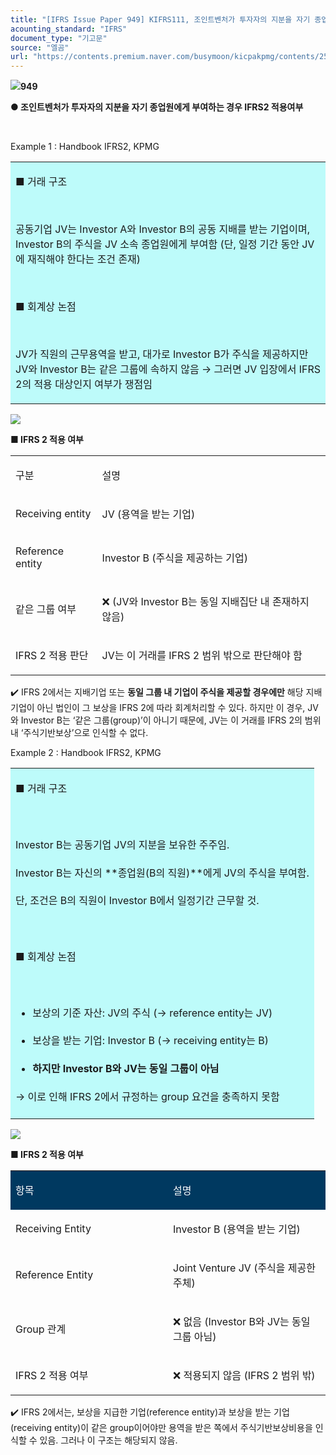 ```yaml
---
title: "[IFRS Issue Paper 949] KIFRS111, 조인트벤처가 투자자의 지분을 자기 종업원에게 부여하는 경우 IFRS2 적용여부"
acounting_standard: "IFRS"
document_type: "기고문"
source: "엘곰"
url: "https://contents.premium.naver.com/busymoon/kicpakpmg/contents/250725102911227mm"
---
```

![](https://n2.news.naver.com/l.gif?type=content)**949**

**● 조인트벤처가 투자자의 지분을 자기 종업원에게 부여하는 경우 IFRS2 적용여부**

​

Example 1 : Handbook IFRS2, KPMG

<table style=""><tbody><tr><td colspan="3" rowspan="1" style="width: 99.99%; height: 129.0px;  background-color: #bdfbfa;"><div><p style=""><span style="">■ 거래 구조</span></p></div><div><p style=""><span style="">​</span></p></div><div><p style=""><span style="">공동기업 JV는 Investor A와 Investor B의 공동 지배를 받는 기업이며, Investor B의 주식을 JV 소속 종업원에게 부여함 (단, 일정 기간 동안 JV에 재직해야 한다는 조건 존재)</span></p></div><div><p style=""><span style="">​</span></p></div><div><p style=""><span style="">■ 회계상 논점</span></p></div><div><p style=""><span style="">​</span></p></div><div><p style=""><span style="">JV가 직원의 근무용역을 받고, 대가로 Investor B가 주식을 제공하지만 JV와 Investor B는 같은 그룹에 속하지 않음 → 그러면 JV 입장에서 IFRS 2의 적용 대상인지 여부가 쟁점임</span></p></div></td></tr></tbody></table>

![](https://scs-phinf.pstatic.net/MjAyNTA3MjVfMTAw/MDAxNzUzNDA2MDkwNDgw.atry9DRuZ9KXnnqZQ4IHx-nEaWxwqySA22l2ko5sDAkg.OsbkElFoJb8mvv_EIGPogTPC6uh2YyPLWBNscBlcAeAg.PNG/image.png?type=w800)

**■ IFRS 2 적용 여부**

<table style=""><tbody><tr><td colspan="1" rowspan="1" style="width: 27.5%; height: 40.0px;  "><div><p style=""><span style="">구분</span></p></div></td><td colspan="1" rowspan="1" style="width: 72.5%; height: 40.0px;  "><div><p style=""><span style="">설명</span></p></div></td></tr><tr><td colspan="1" rowspan="1" style="width: 27.5%; height: 40.0px;  "><div><p style=""><span style="">Receiving entity</span></p></div></td><td colspan="1" rowspan="1" style="width: 72.5%; height: 40.0px;  "><div><p style=""><span style="">JV (용역을 받는 기업)</span></p></div></td></tr><tr><td colspan="1" rowspan="1" style="width: 27.5%; height: 40.0px;  "><div><p style=""><span style="">Reference entity</span></p></div></td><td colspan="1" rowspan="1" style="width: 72.5%; height: 40.0px;  "><div><p style=""><span style="">Investor B (주식을 제공하는 기업)</span></p></div></td></tr><tr><td colspan="1" rowspan="1" style="width: 27.5%; height: 40.0px;  "><div><p style=""><span style="">같은 그룹 여부</span></p></div></td><td colspan="1" rowspan="1" style="width: 72.5%; height: 40.0px;  "><div><p style=""><span style="">❌ (JV와 Investor B는 동일 지배집단 내 존재하지 않음)</span></p></div></td></tr><tr><td colspan="1" rowspan="1" style="width: 27.5%; height: 40.0px;  "><div><p style=""><span style="">IFRS 2 적용 판단</span></p></div></td><td colspan="1" rowspan="1" style="width: 72.5%; height: 40.0px;  "><div><p style=""><span style="">JV는 이 거래를 </span><span style="">IFRS 2 범위 밖</span><span style="">으로 판단해야 함</span></p></div></td></tr></tbody></table>

✔️ IFRS 2에서는 지배기업 또는 **동일 그룹 내 기업이 주식을 제공할 경우에만** 해당 지배기업이 아닌 법인이 그 보상을 IFRS 2에 따라 회계처리할 수 있다. 하지만 이 경우, JV와 Investor B는 ‘같은 그룹(group)’이 아니기 때문에, JV는 이 거래를 IFRS 2의 범위 내 ‘주식기반보상’으로 인식할 수 없다.

Example 2 : Handbook IFRS2, KPMG

<table style=""><tbody><tr><td colspan="3" rowspan="1" style="width: 100.0%; height: 129.0px;  background-color: #bdfbfa;"><div><p style="line-height:1.8;"><span style="">■ 거래 구조</span></p><p style="line-height:1.8;"><span style="">​</span></p><p style="line-height:1.8;"><span style="">Investor B는 공동기업 JV의 지분을 보유한 주주임.</span></p><p style="line-height:1.8;"><span style="">Investor B는 자신의 **종업원(B의 직원)**에게 </span><span style="">JV의 주식</span><span style="">을 부여함.</span></p><p style="line-height:1.8;"><span style="">단, 조건은 B의 직원이 Investor B에서 일정기간 근무할 것.</span></p><p style="line-height:1.8;"><span style="">​</span></p><p style="line-height:1.8;"><span style="">■ 회계상 논점</span></p><p style="line-height:1.8;"><span style="">​</span></p><ul><li><p style="line-height:1.8;"><span style="">보상의 기준 자산</span><span style="">: JV의 주식 (→ reference entity는 JV)</span></p></li><li><p style="line-height:1.8;"><span style="">보상을 받는 기업</span><span style="">: Investor B (→ receiving entity는 B)</span></p></li><li><p style="line-height:1.8;"><span style=""><b>하지만 Investor B와 JV는 동일 그룹이 아님</b></span></p></li></ul><p style="line-height:1.8;"><span style="">→ 이로 인해 IFRS 2에서 규정하는 group 요건을 충족하지 못함</span></p></div></td></tr></tbody></table>

![](https://scs-phinf.pstatic.net/MjAyNTA3MjVfMjI2/MDAxNzUzNDA2NTQxODgy.x_ZqebfuTiD1Qfj_ZXPaUyAxcoI0yisqf5YO5Eonz28g.BxCKXgbEH6cCnVcs5kA5HEBphESvugiUYxzBUvW-EVkg.PNG/image.png?type=w800)

**■ IFRS 2 적용 여부**

<table style=""><tbody><tr><td colspan="1" rowspan="1" style="width: 50.0%; height: 40.0px;  background-color: #003960;"><div><p style=""><span style="color:#ffffff;">항목</span></p></div></td><td colspan="1" rowspan="1" style="width: 50.0%; height: 40.0px;  background-color: #003960;"><div><p style=""><span style="color:#ffffff;">설명</span></p></div></td></tr><tr><td colspan="1" rowspan="1" style="width: 50.0%; height: 40.0px;  "><div><p style=""><span style="">Receiving Entity</span></p></div></td><td colspan="1" rowspan="1" style="width: 50.0%; height: 40.0px;  "><div><p style=""><span style="">Investor B (용역을 받는 기업)</span></p></div></td></tr><tr><td colspan="1" rowspan="1" style="width: 50.0%; height: 40.0px;  "><div><p style=""><span style="">Reference Entity</span></p></div></td><td colspan="1" rowspan="1" style="width: 50.0%; height: 40.0px;  "><div><p style=""><span style="">Joint Venture JV (주식을 제공한 주체)</span></p></div></td></tr><tr><td colspan="1" rowspan="1" style="width: 50.0%; height: 40.0px;  "><div><p style=""><span style="">Group 관계</span></p></div></td><td colspan="1" rowspan="1" style="width: 50.0%; height: 40.0px;  "><div><p style=""><span style="">❌ 없음 (Investor B와 JV는 동일 그룹 아님)</span></p></div></td></tr><tr><td colspan="1" rowspan="1" style="width: 50.0%; height: 40.0px;  "><div><p style=""><span style="">IFRS 2 적용 여부</span></p></div></td><td colspan="1" rowspan="1" style="width: 50.0%; height: 40.0px;  "><div><p style=""><span style="">❌ 적용되지 않음 (IFRS 2 범위 밖)</span></p></div></td></tr></tbody></table>

✔️ IFRS 2에서는, 보상을 지급한 기업(reference entity)과 보상을 받는 기업(receiving entity)이 같은 group이어야만 용역을 받은 쪽에서 주식기반보상비용을 인식할 수 있음. 그러나 이 구조는 해당되지 않음.
